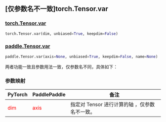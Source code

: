 ## [仅参数名不一致]torch.Tensor.var

### [torch.Tensor.var](https://pytorch.org/docs/1.13/generated/torch.Tensor.var.html#torch.Tensor.var)

```python
torch.Tensor.var(dim, unbiased=True, keepdim=False)
```

### [paddle.Tensor.var](https://www.paddlepaddle.org.cn/documentation/docs/zh/develop/api/paddle/Tensor_cn.html#var-axis-none-unbiased-true-keepdim-false-name-none)

```python
paddle.Tensor.var(axis=None, unbiased=True, keepdim=False, name=None)
```

两者功能一致且参数用法一致，仅参数名不同，具体如下：
### 参数映射

| PyTorch       | PaddlePaddle | 备注                                                   |
| ------------- | ------------ | ------------------------------------------------------ |
| <font color='red'> dim </font> | <font color='red'> axis </font> | 指定对 Tensor 进行计算的轴 ，仅参数名不一致。   |
